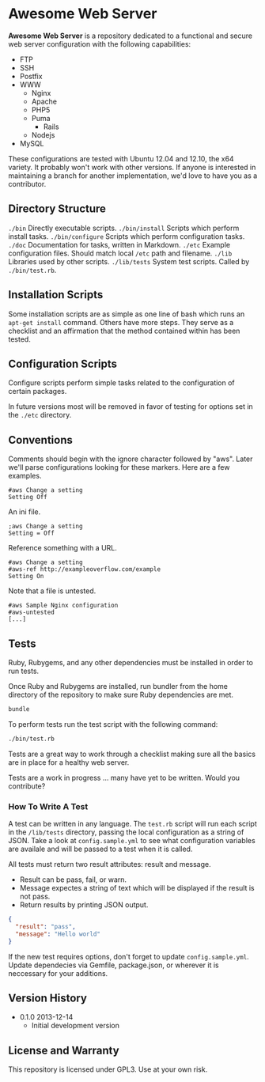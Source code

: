 Awesome Web Server
==================

**Awesome Web Server** is a repository dedicated to a functional and secure web server
configuration with the following capabilities:

+ FTP
+ SSH
+ Postfix
+ WWW
  + Nginx
  + Apache
  + PHP5
  + Puma
    + Rails
  + Nodejs
+ MySQL

These configurations are tested with Ubuntu 12.04 and 12.10, the x64 variety. It probably
won't work with other versions. If anyone is interested in maintaining a branch for another
implementation, we'd love to have you as a contributor.

Directory Structure
-------------------

`./bin` Directly executable scripts.
`./bin/install` Scripts which perform install tasks.
`./bin/configure` Scripts which perform configuration tasks.
`./doc` Documentation for tasks, written in Markdown.
`./etc` Example configuration files. Should match local `/etc` path and filename.
`./lib` Libraries used by other scripts.
`./lib/tests` System test scripts. Called by `./bin/test.rb`.

Installation Scripts
--------------------

Some installation scripts are as simple as one line of bash which runs an `apt-get install`
command. Others have more steps. They serve as a checklist and an affirmation that the method
contained within has been tested.

Configuration Scripts
---------------------

Configure scripts perform simple tasks related to the configuration of certain packages.

In future versions most will be removed in favor of testing for options set in the `./etc`
directory.

Conventions
-----------

Comments should begin with the ignore character followed by "aws". Later we'll parse configurations
looking for these markers. Here are a few examples.

```
#aws Change a setting
Setting Off
```

An ini file.

```
;aws Change a setting
Setting = Off
```

Reference something with a URL.

```
#aws Change a setting
#aws-ref http://exampleoverflow.com/example
Setting On
```

Note that a file is untested.
```
#aws Sample Nginx configuration
#aws-untested
[...]
```

Tests
-----

Ruby, Rubygems, and any other dependencies must be installed in order to run tests.

Once Ruby and Rubygems are installed, run bundler from the
home directory of the repository to make sure Ruby dependencies are
met.

```bash
bundle
```

To perform tests run the test script with the following command:

```bash
./bin/test.rb
```

Tests are a great way to work through a checklist making sure all the basics are
in place for a healthy web server.

Tests are a work in progress ... many have yet to be written. Would you contribute?

### How To Write A Test

A test can be written in any language. The `test.rb` script will run each script in the
`/lib/tests` directory, passing the local configuration as a string of JSON. Take a look
at `config.sample.yml` to see what configuration variables are availale and will be passed
to a test when it is called.

All tests must return two result attributes: result and message.

+ Result can be pass, fail, or warn.
+ Message expectes a string of text which will be displayed if the result is not pass.
+ Return results by printing JSON output.

```json
{
  "result": "pass",
  "message": "Hello world"
}
```

If the new test requires options, don't forget to update `config.sample.yml`.
Update dependecies via Gemfile,
package.json, or wherever it is neccessary for your additions.

Version History
---------------

+ 0.1.0 2013-12-14
  + Initial development version

License and Warranty
--------------------

This repository is licensed under GPL3. Use at your own risk.